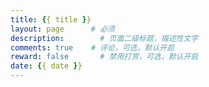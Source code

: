 ```yaml
---
title: {{ title }}
layout: page      # 必须
description:        # 页面二级标题，描述性文字
comments: true    # 评论，可选，默认开启
reward: false       # 禁用打赏，可选，默认开启
date: {{ date }}
---
```

